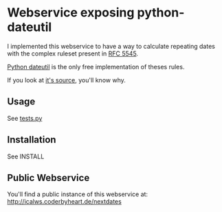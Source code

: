 # Webservice exposing python-dateutil

I implemented this webservice to have a way to calculate repeating dates with the complex ruleset present in [RFC 5545](https://tools.ietf.org/html/rfc5545).

[Python dateutil](http://labix.org/python-dateutil) is the only free implementation of theses rules.

If you look at [it's source](https://github.com/paxan/python-dateutil/blob/patches-for-1.5/dateutil/rrule.py#L229), you'll know why.

## Usage

See [tests.py](tests.py)

## Installation

See INSTALL

## Public Webservice

You'll find a public instance of this webservice at: http://icalws.coderbyheart.de/nextdates
